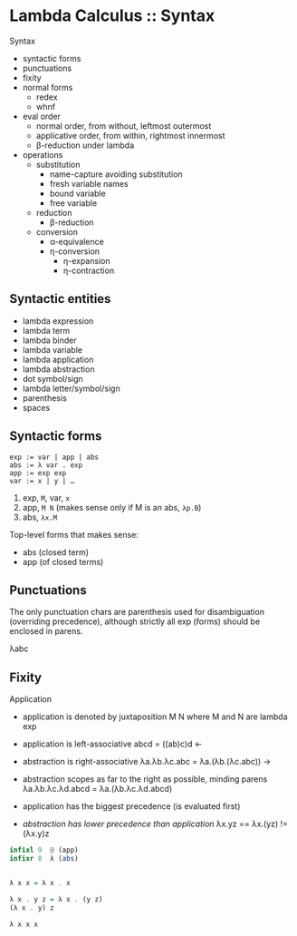 # Lambda Calculus :: Syntax

Syntax
  - syntactic forms
  - punctuations
  - fixity
  - normal forms
    - redex
    - whnf
  - eval order
    - normal order, from without, leftmost outermost
    - applicative order, from within, rightmost innermost
    - β-reduction under lambda
  - operations
    - substitution
      - name-capture avoiding substitution
      - fresh variable names
      - bound variable
      - free variable
    - reduction
      - β-reduction
    - conversion
      - α-equivalence
      - η-conversion
        - η-expansion
        - η-contraction



## Syntactic entities

- lambda expression
- lambda term
- lambda binder
- lambda variable
- lambda application
- lambda abstraction
- dot symbol/sign
- lambda letter/symbol/sign
- parenthesis
- spaces



## Syntactic forms



```
exp := var | app | abs
abs := λ var . exp
app := exp exp
var := x | y | …
```

1. exp, `M`, var, `x`
2. app, `M N` (makes sense only if M is an abs, `λp.B`)
3. abs, `λx.M`

Top-level forms that makes sense:
- abs (closed term)
- app (of closed terms)


## Punctuations

The only punctuation chars are parenthesis used for disambiguation (overriding precedence), although strictly all exp (forms) should be enclosed in parens.

λabc

## Fixity

Application
- application is denoted by juxtaposition
  M N
  where M and N are lambda exp
- application is left-associative
  abcd = ((ab)c)d
  ←
- abstraction is right-associative
  λa.λb.λc.abc = λa.(λb.(λc.abc))
     →
- abstraction scopes as far to the right as possible, minding parens
  λa.λb.λc.λd.abcd = λa.(λb.λc.λd.abcd)

- application has the biggest precedence (is evaluated first)
- *abstraction has lower precedence than application*
     λx.yz
  == λx.(yz)
  != (λx.y)z


```hs
infixl 9  @ (app)
infixr 8  λ (abs)


λ x x = λ x . x

λ x . y z = λ x . (y z)
(λ x . y) z

λ x x x


```
